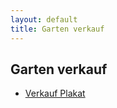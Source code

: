 ```yaml
---
layout: default
title: Garten verkauf
---
```

## Garten verkauf

  * [Verkauf Plakat](downloads/gartenverkauf.pdf)


